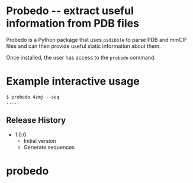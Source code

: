 # Probedo -- extract useful information from PDB files

Probedo is a Python package that uses `pidibble` to parse PDB and mmCIF files and can then provide useful static information about them.

Once installed, the user has access to the `probedo` command.

# Example interactive usage

```
$ probedo 4zmj --seq
.....
```

## Release History
* 1.0.0
    * Initial version
    * Generate sequences


# probedo
